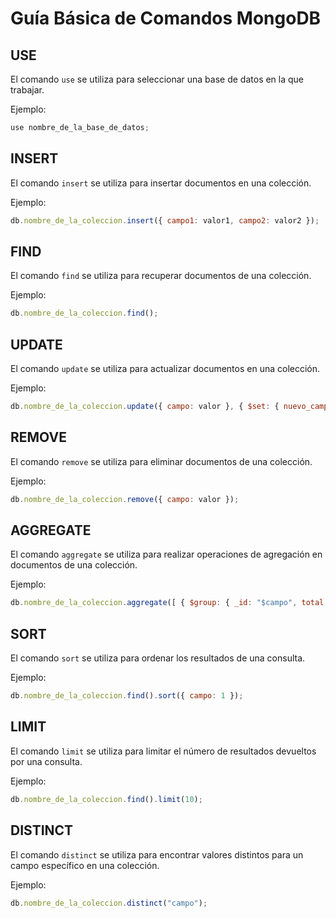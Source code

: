 # Guía Básica de Comandos MongoDB

## USE
El comando `use` se utiliza para seleccionar una base de datos en la que trabajar.

Ejemplo:
```javascript
use nombre_de_la_base_de_datos;
```

## INSERT
El comando `insert` se utiliza para insertar documentos en una colección.

Ejemplo:
```javascript
db.nombre_de_la_coleccion.insert({ campo1: valor1, campo2: valor2 });
```

## FIND
El comando `find` se utiliza para recuperar documentos de una colección.

Ejemplo:
```javascript
db.nombre_de_la_coleccion.find();
```

## UPDATE
El comando `update` se utiliza para actualizar documentos en una colección.

Ejemplo:
```javascript
db.nombre_de_la_coleccion.update({ campo: valor }, { $set: { nuevo_campo: nuevo_valor } });
```

## REMOVE
El comando `remove` se utiliza para eliminar documentos de una colección.

Ejemplo:
```javascript
db.nombre_de_la_coleccion.remove({ campo: valor });
```

## AGGREGATE
El comando `aggregate` se utiliza para realizar operaciones de agregación en documentos de una colección.

Ejemplo:
```javascript
db.nombre_de_la_coleccion.aggregate([ { $group: { _id: "$campo", total: { $sum: 1 } } } ]);
```

## SORT
El comando `sort` se utiliza para ordenar los resultados de una consulta.

Ejemplo:
```javascript
db.nombre_de_la_coleccion.find().sort({ campo: 1 });
```

## LIMIT
El comando `limit` se utiliza para limitar el número de resultados devueltos por una consulta.

Ejemplo:
```javascript
db.nombre_de_la_coleccion.find().limit(10);
```

## DISTINCT
El comando `distinct` se utiliza para encontrar valores distintos para un campo específico en una colección.

Ejemplo:
```javascript
db.nombre_de_la_coleccion.distinct("campo");
```